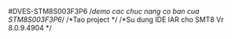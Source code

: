 #DVES-STM8S003F3P6
/*demo cac chuc nang co ban cua STM8S003F3P6*/
/*Tao project */
/*Su dung IDE IAR cho SMT8 Vr 8.0.9.4904 */

